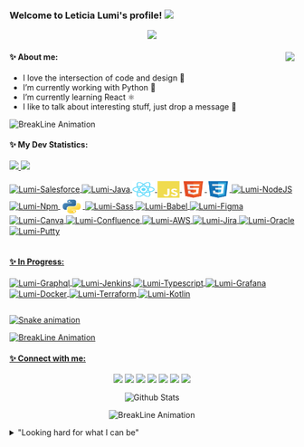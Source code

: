 <h3 align="left">
  Welcome to Leticia Lumi's profile!
  <img src="https://media.giphy.com/media/hvRJCLFzcasrR4ia7z/giphy.gif" width="28">
</h3>

<p align="center">
  <a href="https://github.com/letnagao/readme-typing-svg"><img src="https://readme-typing-svg.herokuapp.com/?lines=Software%20Engineer%20Analyst;Student%20and%20Developer;Always%20learning%20new%20things&font=Fira%20Code&center=true&width=420&height=45&color=1a59e0&vCenter=true&size=20"></a>
</p>

<h4 align="left">
	<img align="right" height="200" src="https://user-images.githubusercontent.com/99754900/209839668-202ca168-8fa4-4bc5-a31b-32c8d08799e0.png">

  ✨ About me:

</h4>

-  I love the intersection of code and design 💖
-  I’m currently working with Python 🐍 
-  I’m currently learning React ⚛️ 
-  I like to talk about interesting stuff, just drop a message 👋 


![BreakLine Animation](https://user-images.githubusercontent.com/73097560/115834477-dbab4500-a447-11eb-908a-139a6edaec5c.gif)  
<h4> ✨ My Dev Statistics: </h4>
<div align="left">
  <a href="https://github.com/letnagao">
  <img height="150em" src="https://github-readme-stats.vercel.app/api?username=letnagao&show_icons=true&theme=github_dark&hide_border=1&include_all_commits=true&count_private=true"/>
  <img height="150em" src="https://github-readme-stats.vercel.app/api/top-langs/?username=letnagao&layout=compact&theme=github_dark&hide_border=1"/>
</div>
  
<div style="display: inline_block"><br>
  <img align="center" alt="Lumi-Salesforce" height="30" width="40" src="https://cdn.jsdelivr.net/gh/devicons/devicon/icons/salesforce/salesforce-original.svg"> 
  <img align="center" alt="Lumi-Java" height="30" width="40" src="https://cdn.jsdelivr.net/gh/devicons/devicon/icons/java/java-original.svg" />
  <img align="center" alt="Lumi-React" height="30" width="40" src="https://raw.githubusercontent.com/devicons/devicon/master/icons/react/react-original.svg">
  <img align="center" alt="Lumi-Js" height="30" width="40" src="https://raw.githubusercontent.com/devicons/devicon/master/icons/javascript/javascript-plain.svg">
  <link rel="stylesheet" href="https://cdn.jsdelivr.net/gh/devicons/devicon@v2.15.1/devicon.min.css"> 
  <img align="center" alt="Lumi-HTML" height="30" width="40" src="https://raw.githubusercontent.com/devicons/devicon/master/icons/html5/html5-original.svg">
  <img align="center" alt="Lumi-CSS" height="30" width="40" src="https://raw.githubusercontent.com/devicons/devicon/master/icons/css3/css3-original.svg">
  <img align="center" alt="Lumi-NodeJS" height="30" width="40" src="https://cdn.jsdelivr.net/gh/devicons/devicon/icons/nodejs/nodejs-original.svg" />
  <img align="center" alt="Lumi-Npm" height="30" width="40" src="https://cdn.jsdelivr.net/gh/devicons/devicon/icons/npm/npm-original-wordmark.svg" />
  <img align="center" alt="Lumi-Python" height="30" width="40" src="https://raw.githubusercontent.com/devicons/devicon/master/icons/python/python-original.svg">  
  <img align="center" alt="Lumi-Sass" height="30" width="40" src="https://cdn.jsdelivr.net/gh/devicons/devicon/icons/sass/sass-original.svg" />
  <img align="center" alt="Lumi-Babel" height="30" width="40" src="https://cdn.jsdelivr.net/gh/devicons/devicon/icons/babel/babel-original.svg" />
  <img align="center" alt="Lumi-Figma" height="30" width="40" src="https://cdn.jsdelivr.net/gh/devicons/devicon/icons/figma/figma-original.svg" />
  <img align="center" alt="Lumi-Canva" height="30" width="40" src="https://cdn.jsdelivr.net/gh/devicons/devicon/icons/canva/canva-original.svg" />        
  <img align="center" alt="Lumi-Confluence" height="30" width="40" src="https://cdn.jsdelivr.net/gh/devicons/devicon/icons/confluence/confluence-original.svg" />
  <img align="center" alt="Lumi-AWS" height="30" width="40" src="https://cdn.jsdelivr.net/gh/devicons/devicon/icons/amazonwebservices/amazonwebservices-original.svg" />
  <img align="center" alt="Lumi-Jira" height="30" width="40" src="https://cdn.jsdelivr.net/gh/devicons/devicon/icons/jira/jira-original.svg" />
  <img align="center" alt="Lumi-Oracle" height="30" width="40" src="https://cdn.jsdelivr.net/gh/devicons/devicon/icons/oracle/oracle-original.svg" />
  <img align="center" alt="Lumi-Putty" height="30" width="40" src="https://cdn.jsdelivr.net/gh/devicons/devicon/icons/putty/putty-original.svg" />                         

	
<div style="display: inline_block"><br>
<h4> ✨ In Progress: </h4>
  <img align="center" alt="Lumi-Graphql" height="30" width="40" src="https://cdn.jsdelivr.net/gh/devicons/devicon/icons/graphql/graphql-plain-wordmark.svg"> 
  <img align="center" alt="Lumi-Jenkins" height="30" width="40" src="https://cdn.jsdelivr.net/gh/devicons/devicon/icons/jenkins/jenkins-original.svg" />
  <img align="center" alt="Lumi-Typescript" height="30" width="40" src="https://cdn.jsdelivr.net/gh/devicons/devicon/icons/typescript/typescript-plain.svg" />
  <img align="center" alt="Lumi-Grafana" height="30" width="40" src="https://cdn.jsdelivr.net/gh/devicons/devicon/icons/grafana/grafana-original.svg" />       <img align="center" alt="Lumi-Docker" height="30" width="40" src="https://cdn.jsdelivr.net/gh/devicons/devicon/icons/docker/docker-original.svg" />
  <img align="center" alt="Lumi-Terraform" height="30" width="40" src="https://cdn.jsdelivr.net/gh/devicons/devicon/icons/terraform/terraform-original.svg" />
  <img align="center" alt="Lumi-Kotlin" height="30" width="40" src="https://cdn.jsdelivr.net/gh/devicons/devicon/icons/kotlin/kotlin-original.svg" />

                                        
<div> 
	
  ##
	
  ![Snake animation](https://github.com/letnagao/letnagao/blob/output/github-contribution-grid-snake.svg)
  
</div>
  
![BreakLine Animation](https://user-images.githubusercontent.com/73097560/115834477-dbab4500-a447-11eb-908a-139a6edaec5c.gif)  
  
<h4 align="left">
  ✨ Connect with me:
</h4>
<div style="display: inline_block" align="center">
  <a href="https://www.linkedin.com/in/luminagao/" target="_blank"><img src="https://img.shields.io/badge/-LinkedIn-%230077B5?style=for-the-badge&logo=linkedin&logoColor=white" target="_blank"></a> 
  <a href="mailto:luminagao98@gmail.com" target="_blank"><img src="https://img.shields.io/badge/-Gmail-%23333?style=for-the-badge&logo=gmail&logoColor=white" target="_blank"></a>
  <a href="https://www.instagram.com/lu.nagao/" target="_blank"><img src="https://img.shields.io/badge/-Instagram-%23E4405F?style=for-the-badge&logo=instagram&logoColor=white" target="_blank"></a>
  <a href="https://open.spotify.com/user/shion" target="_blank"><img src="https://img.shields.io/badge/Spotify-1ED760?&style=for-the-badge&logo=spotify&logoColor=white" target="_blank"></a>
  <a href="https://www.twitch.tv/deviicharm" target="_blank"><img src="https://img.shields.io/badge/Twitch-9146FF?style=for-the-badge&logo=twitch&logoColor=white" target="_blank"></a>
  <a href="https://linktr.ee/Luh.Nagao" target="_blank"><img src="https://img.shields.io/badge/linktree-1de9b6?style=for-the-badge&logo=linktree&logoColor=white" target="_blank"></a> 
  <a href="https://discord.gg/pvVRPyzw38" target="_blank"><img src="https://img.shields.io/badge/Discord-7289DA?style=for-the-badge&logo=discord&logoColor=white" target="_blank"></a>    

  
  <p>
     <img src="https://raw.githubusercontent.com/bornmay/bornmay/Update/svg/Bottom.svg" alt="Github Stats" />
  </p>

![BreakLine Animation](https://user-images.githubusercontent.com/73097560/115834477-dbab4500-a447-11eb-908a-139a6edaec5c.gif)

<details align="left"> 
	<summary>"Looking hard for what I can be"</summary>
	<br>
	<ul>
🎶: Somebody that i used to know
📚: Wuthering Heights
🌸: Spring
📽: Gattaca
	</ul>
</details>
